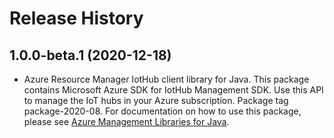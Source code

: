 # Release History

## 1.0.0-beta.1 (2020-12-18)

- Azure Resource Manager IotHub client library for Java. This package contains Microsoft Azure SDK for IotHub Management SDK. Use this API to manage the IoT hubs in your Azure subscription. Package tag package-2020-08. For documentation on how to use this package, please see [Azure Management Libraries for Java](https://aka.ms/azsdk/java/mgmt).